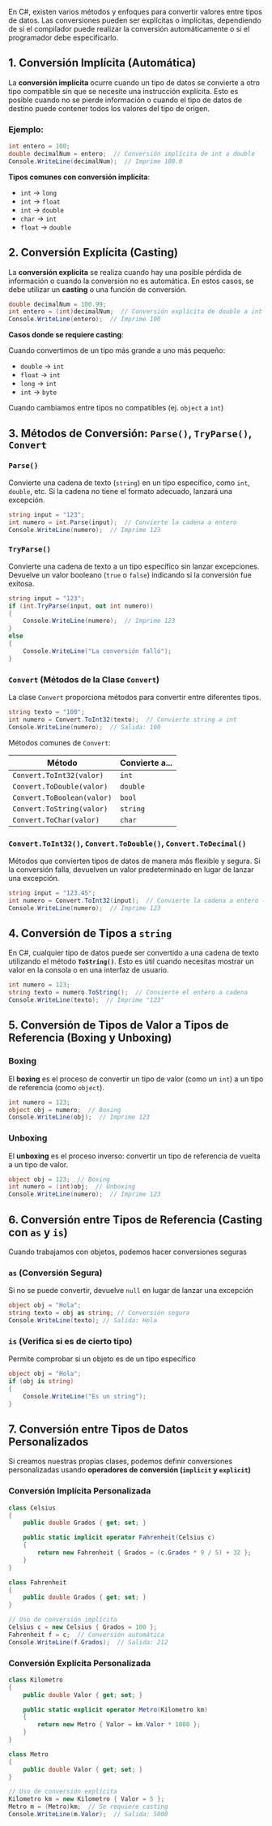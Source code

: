 En C#, existen varios métodos y enfoques para convertir valores entre tipos de datos. Las conversiones pueden ser explícitas o implícitas, dependiendo de si el compilador puede realizar la conversión automáticamente o si el programador debe especificarlo.

## 1. Conversión Implícita (Automática)

La **conversión implícita** ocurre cuando un tipo de datos se convierte a otro tipo compatible sin que se necesite una instrucción explícita. Esto es posible cuando no se pierde información o cuando el tipo de datos de destino puede contener todos los valores del tipo de origen.

### Ejemplo:

```csharp
int entero = 100;
double decimalNum = entero;  // Conversión implícita de int a double
Console.WriteLine(decimalNum);  // Imprime 100.0
```

**Tipos comunes con conversión implícita**:

- `int` → `long`
- `int` → `float`
- `int` → `double`
- `char` → `int`
- `float` → `double`

## 2. Conversión Explícita (Casting)

La **conversión explícita** se realiza cuando hay una posible pérdida de información o cuando la conversión no es automática. En estos casos, se debe utilizar un **casting** o una función de conversión.

```csharp
double decimalNum = 100.99;
int entero = (int)decimalNum;  // Conversión explícita de double a int (se pierde la parte decimal)
Console.WriteLine(entero);  // Imprime 100
```

**Casos donde se requiere casting**:

Cuando convertimos de un tipo más grande a uno más pequeño:

- `double` → `int`
- `float` → `int`
- `long` → `int`
- `int` → `byte`

Cuando cambiamos entre tipos no compatibles (ej. `object` a `int`)

## 3. Métodos de Conversión: `Parse()`, `TryParse()`, `Convert`

### **`Parse()`**

Convierte una cadena de texto (`string`) en un tipo específico, como `int`, `double`, etc. Si la cadena no tiene el formato adecuado, lanzará una excepción.

```csharp
string input = "123";
int numero = int.Parse(input);  // Convierte la cadena a entero
Console.WriteLine(numero);  // Imprime 123
```

### **`TryParse()`**

Convierte una cadena de texto a un tipo específico sin lanzar excepciones. Devuelve un valor booleano (`true` o `false`) indicando si la conversión fue exitosa.

```csharp
string input = "123";
if (int.TryParse(input, out int numero))
{
    Console.WriteLine(numero);  // Imprime 123
}
else
{
    Console.WriteLine("La conversión falló");
}
```

### `Convert` (Métodos de la Clase `Convert`)

La clase `Convert` proporciona métodos para convertir entre diferentes tipos.

```csharp
string texto = "100";
int numero = Convert.ToInt32(texto);  // Convierte string a int
Console.WriteLine(numero);  // Salida: 100
```

Métodos comunes de `Convert`:

| Método                     | Convierte a... |
| -------------------------- | -------------- |
| `Convert.ToInt32(valor)`   | `int`          |
| `Convert.ToDouble(valor)`  | `double`       |
| `Convert.ToBoolean(valor)` | `bool`         |
| `Convert.ToString(valor)`  | `string`       |
| `Convert.ToChar(valor)`    | `char`         |

### **`Convert.ToInt32()`**, **`Convert.ToDouble()`**, **`Convert.ToDecimal()`**

Métodos que convierten tipos de datos de manera más flexible y segura. Si la conversión falla, devuelven un valor predeterminado en lugar de lanzar una excepción.

```csharp
string input = "123.45";
int numero = Convert.ToInt32(input);  // Convierte la cadena a entero (redondea)
Console.WriteLine(numero);  // Imprime 123
```

## 4. Conversión de Tipos a `string`

En C#, cualquier tipo de datos puede ser convertido a una cadena de texto utilizando el método **`ToString()`**. Esto es útil cuando necesitas mostrar un valor en la consola o en una interfaz de usuario.

```csharp
int numero = 123;
string texto = numero.ToString();  // Convierte el entero a cadena
Console.WriteLine(texto);  // Imprime "123"
```

## 5. Conversión de Tipos de Valor a Tipos de Referencia (Boxing y Unboxing)

### Boxing

El **boxing** es el proceso de convertir un tipo de valor (como un `int`) a un tipo de referencia (como `object`).

```csharp
int numero = 123;
object obj = numero;  // Boxing
Console.WriteLine(obj);  // Imprime 123
```

### Unboxing

El **unboxing** es el proceso inverso: convertir un tipo de referencia de vuelta a un tipo de valor.

```csharp
object obj = 123;  // Boxing
int numero = (int)obj;  // Unboxing
Console.WriteLine(numero);  // Imprime 123
```

## 6. Conversión entre Tipos de Referencia (Casting con `as` y `is`)

Cuando trabajamos con objetos, podemos hacer conversiones seguras

### `as` (Conversión Segura)

Si no se puede convertir, devuelve `null` en lugar de lanzar una excepción

```csharp
object obj = "Hola"; 
string texto = obj as string; // Conversión segura 
Console.WriteLine(texto); // Salida: Hola
```

### `is` (Verifica si es de cierto tipo)

Permite comprobar si un objeto es de un tipo específico

```csharp
object obj = "Hola";
if (obj is string)
{
    Console.WriteLine("Es un string");
}
```

## 7. Conversión entre Tipos de Datos Personalizados

Si creamos nuestras propias clases, podemos definir conversiones personalizadas usando **operadores de conversión (`implicit` y `explicit`)**

### Conversión Implícita Personalizada

```csharp
class Celsius
{
    public double Grados { get; set; }

    public static implicit operator Fahrenheit(Celsius c)
    {
        return new Fahrenheit { Grados = (c.Grados * 9 / 5) + 32 };
    }
}

class Fahrenheit
{
    public double Grados { get; set; }
}

// Uso de conversión implícita
Celsius c = new Celsius { Grados = 100 };
Fahrenheit f = c;  // Conversión automática
Console.WriteLine(f.Grados);  // Salida: 212
```

### Conversión Explícita Personalizada

```csharp
class Kilometro
{
    public double Valor { get; set; }

    public static explicit operator Metro(Kilometro km)
    {
        return new Metro { Valor = km.Valor * 1000 };
    }
}

class Metro
{
    public double Valor { get; set; }
}

// Uso de conversión explícita
Kilometro km = new Kilometro { Valor = 5 };
Metro m = (Metro)km;  // Se requiere casting
Console.WriteLine(m.Valor);  // Salida: 5000
```
